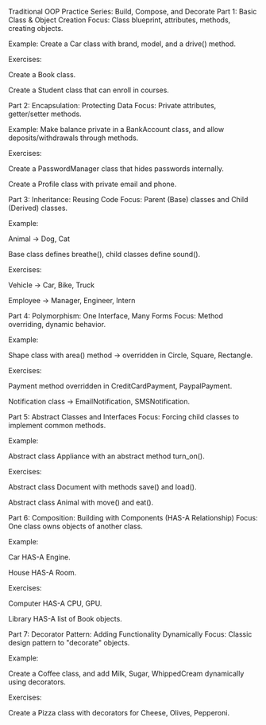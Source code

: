  Traditional OOP Practice Series: Build, Compose, and Decorate
Part 1: Basic Class & Object Creation
Focus: Class blueprint, attributes, methods, creating objects.

Example: Create a Car class with brand, model, and a drive() method.

Exercises:

Create a Book class.

Create a Student class that can enroll in courses.

Part 2: Encapsulation: Protecting Data
Focus: Private attributes, getter/setter methods.

Example: Make balance private in a BankAccount class, and allow deposits/withdrawals through methods.

Exercises:

Create a PasswordManager class that hides passwords internally.

Create a Profile class with private email and phone.

Part 3: Inheritance: Reusing Code
Focus: Parent (Base) classes and Child (Derived) classes.

Example:

Animal → Dog, Cat

Base class defines breathe(), child classes define sound().

Exercises:

Vehicle → Car, Bike, Truck

Employee → Manager, Engineer, Intern

Part 4: Polymorphism: One Interface, Many Forms
Focus: Method overriding, dynamic behavior.

Example:

Shape class with area() method → overridden in Circle, Square, Rectangle.

Exercises:

Payment method overridden in CreditCardPayment, PaypalPayment.

Notification class → EmailNotification, SMSNotification.

Part 5: Abstract Classes and Interfaces
Focus: Forcing child classes to implement common methods.

Example:

Abstract class Appliance with an abstract method turn_on().

Exercises:

Abstract class Document with methods save() and load().

Abstract class Animal with move() and eat().

Part 6: Composition: Building with Components (HAS-A Relationship)
Focus: One class owns objects of another class.

Example:

Car HAS-A Engine.

House HAS-A Room.

Exercises:

Computer HAS-A CPU, GPU.

Library HAS-A list of Book objects.

Part 7: Decorator Pattern: Adding Functionality Dynamically
Focus: Classic design pattern to "decorate" objects.

Example:

Create a Coffee class, and add Milk, Sugar, WhippedCream dynamically using decorators.

Exercises:

Create a Pizza class with decorators for Cheese, Olives, Pepperoni.

